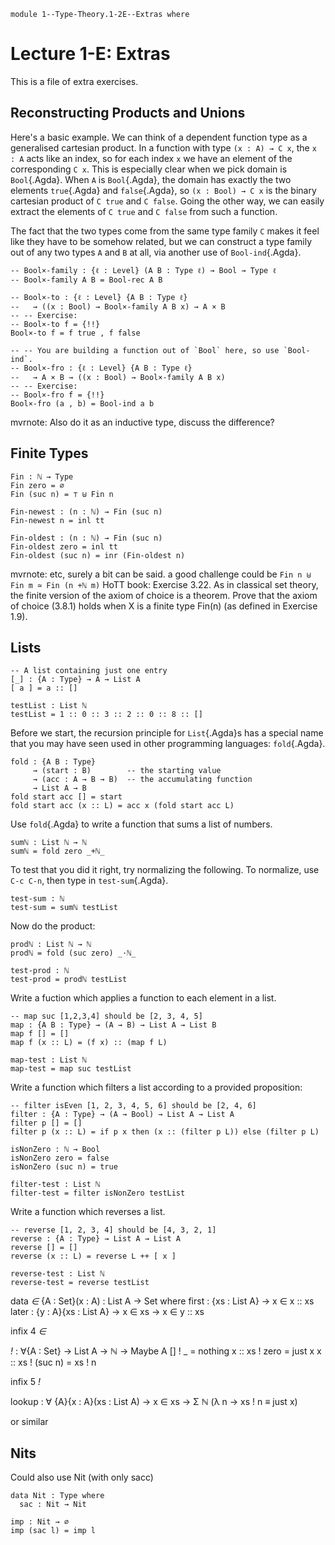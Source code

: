 ```
module 1--Type-Theory.1-2E--Extras where
```
<!--
```
open import Library.Prelude
open import 1--Type-Theory.1-1--Types-and-Functions
open import 1--Type-Theory.1-2--Inductive-Types
open import 1--Type-Theory.1-X--Universe-Levels-and-More-Inductive-Types
```
-->


# Lecture 1-E: Extras

This is a file of extra exercises.


## Reconstructing Products and Unions

Here's a basic example. We can think of a dependent function type as a
generalised cartesian product. In a function with type `(x : A) → C
x`, the `x : A` acts like an index, so for each index `x` we have an
element of the corresponding `C x`. This is especially clear when we
pick domain is `Bool`{.Agda}. When `A` is `Bool`{.Agda}, the domain
has exactly the two elements `true`{.Agda} and `false`{.Agda}, so
`(x : Bool) → C x` is the binary cartesian product of `C true` and `C
false`. Going the other way, we can easily extract the elements of `C
true` and `C false` from such a function.

The fact that the two types come from the same type family `C` makes
it feel like they have to be somehow related, but we can construct a
type family out of any two types `A` and `B` at all, via another use
of `Bool-ind`{.Agda}.

```
-- Bool×-family : {ℓ : Level} (A B : Type ℓ) → Bool → Type ℓ
-- Bool×-family A B = Bool-rec A B

-- Bool×-to : {ℓ : Level} {A B : Type ℓ}
--   → ((x : Bool) → Bool×-family A B x) → A × B
-- -- Exercise:
-- Bool×-to f = {!!}
Bool×-to f = f true , f false

-- -- You are building a function out of `Bool` here, so use `Bool-ind`.
-- Bool×-fro : {ℓ : Level} {A B : Type ℓ}
--   → A × B → ((x : Bool) → Bool×-family A B x)
-- -- Exercise:
-- Bool×-fro f = {!!}
Bool×-fro (a , b) = Bool-ind a b
```

mvrnote: Also do it as an inductive type, discuss the difference?

## Finite Types

```
Fin : ℕ → Type
Fin zero = ∅
Fin (suc n) = ⊤ ⊎ Fin n

Fin-newest : (n : ℕ) → Fin (suc n)
Fin-newest n = inl tt

Fin-oldest : (n : ℕ) → Fin (suc n)
Fin-oldest zero = inl tt
Fin-oldest (suc n) = inr (Fin-oldest n)
```

mvrnote: etc, surely a bit can be said. a good challenge could be `Fin n ⊎ Fin m ≃ Fin (n +ℕ m)`
HoTT book:
Exercise 3.22. As in classical set theory, the finite version of the axiom of choice is a theorem.
Prove that the axiom of choice (3.8.1) holds when X is a finite type Fin(n) (as defined in Exercise 1.9).

## Lists


```
-- A list containing just one entry
[_] : {A : Type} → A → List A
[ a ] = a :: []

testList : List ℕ
testList = 1 :: 0 :: 3 :: 2 :: 0 :: 8 :: []
```

Before we start, the recursion principle for `List`{.Agda}s has a
special name that you may have seen used in other programming
languages: `fold`{.Agda}.

```
fold : {A B : Type}
     → (start : B)        -- the starting value
     → (acc : A → B → B)  -- the accumulating function
     → List A → B
fold start acc [] = start
fold start acc (x :: L) = acc x (fold start acc L)
```

Use `fold`{.Agda} to write a function that sums a list of numbers.

```
sumℕ : List ℕ → ℕ
sumℕ = fold zero _+ℕ_
```

To test that you did it right, try normalizing the following.
To normalize, use `C-c C-n`, then type in `test-sum`{.Agda}.

```
test-sum : ℕ
test-sum = sumℕ testList
```

Now do the product:

```
prodℕ : List ℕ → ℕ
prodℕ = fold (suc zero) _·ℕ_

test-prod : ℕ
test-prod = prodℕ testList
```

Write a fuction which applies a function to each element in a list.

```
-- map suc [1,2,3,4] should be [2, 3, 4, 5]
map : {A B : Type} → (A → B) → List A → List B
map f [] = []
map f (x :: L) = (f x) :: (map f L)

map-test : List ℕ
map-test = map suc testList
```

Write a function which filters a list according to a provided
proposition:

```
-- filter isEven [1, 2, 3, 4, 5, 6] should be [2, 4, 6]
filter : {A : Type} → (A → Bool) → List A → List A
filter p [] = []
filter p (x :: L) = if p x then (x :: (filter p L)) else (filter p L)

isNonZero : ℕ → Bool
isNonZero zero = false
isNonZero (suc n) = true

filter-test : List ℕ
filter-test = filter isNonZero testList
```

Write a function which reverses a list.

```
-- reverse [1, 2, 3, 4] should be [4, 3, 2, 1]
reverse : {A : Type} → List A → List A
reverse [] = []
reverse (x :: L) = reverse L ++ [ x ]

reverse-test : List ℕ
reverse-test = reverse testList
```

data _∈_ {A : Set}(x : A) : List A → Set where
  first : {xs : List A} → x ∈ x :: xs
  later : {y : A}{xs : List A} → x ∈ xs → x ∈ y :: xs

infix 4 _∈_

_!_ : ∀{A : Set} → List A → ℕ → Maybe A
[] ! _           = nothing
x :: xs ! zero    = just x
x :: xs ! (suc n) = xs ! n

infix 5 _!_

lookup : ∀ {A}{x : A}(xs : List A) → x ∈ xs → Σ ℕ (λ n → xs ! n ≡ just x)

or similar

## Nits

Could also use Nit (with only sacc)
```
data Nit : Type where
  sac : Nit → Nit

imp : Nit → ∅
imp (sac l) = imp l
```
